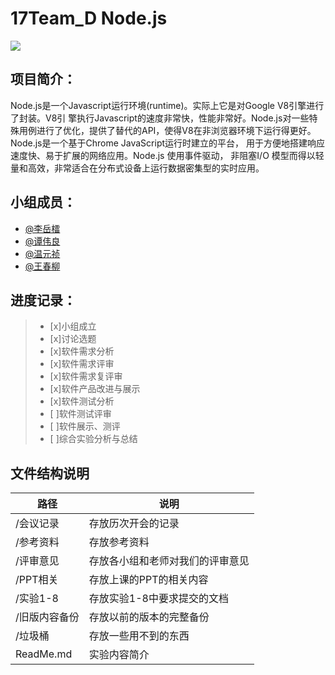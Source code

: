 # 17Team_D Node.js #
![](https://timgsa.baidu.com/timg?image&quality=80&size=b9999_10000&sec=1491973423414&di=2b95bacfeb29a27152051279c00dd185&imgtype=0&src=http%3A%2F%2Fwww.breadtech.cn%2Fimages%2Ftech%2Fnodejs.png)
## 项目简介：
Node.js是一个Javascript运行环境(runtime)。实际上它是对Google V8引擎进行了封装。V8引 擎执行Javascript的速度非常快，性能非常好。Node.js对一些特殊用例进行了优化，提供了替代的API，使得V8在非浏览器环境下运行得更好。
Node.js是一个基于Chrome JavaScript运行时建立的平台， 用于方便地搭建响应速度快、易于扩展的网络应用。Node.js 使用事件驱动， 非阻塞I/O 模型而得以轻量和高效，非常适合在分布式设备上运行数据密集型的实时应用。
## 小组成员： 
- [@李岳檑](https://github.com/LiyueleiRelly)
- [@谭伟良](https://github.com/twlgogo)
- [@温元祯](https://github.com/wyz2016)
- [@王春柳](https://github.com/wcl199343)

## 进度记录：

>- [x]小组成立
>- [x]讨论选题
>- [x]软件需求分析
>- [x]软件需求评审
>- [x]软件需求复评审
>- [x]软件产品改进与展示
>- [x]软件测试分析
>- [ ]软件测试评审
>- [ ]软件展示、测评
>- [ ]综合实验分析与总结


## 文件结构说明


| 路径 | 说明 |
| --- | --- |
| /会议记录 | 存放历次开会的记录 |
| /参考资料 | 存放参考资料 |
| /评审意见 | 存放各小组和老师对我们的评审意见 |
| /PPT相关 | 存放上课的PPT的相关内容 |
| /实验1-8 | 存放实验1-8中要求提交的文档 |
| /旧版内容备份 | 存放以前的版本的完整备份 |
| /垃圾桶 | 存放一些用不到的东西 |
| ReadMe.md| 实验内容简介|
